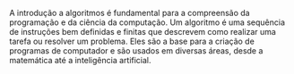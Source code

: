 A introdução a algoritmos é fundamental para a compreensão da programação e da ciência da computação. Um algoritmo é uma sequência de instruções bem definidas e finitas que descrevem como realizar uma tarefa ou resolver um problema. Eles são a base para a criação de programas de computador e são usados em diversas áreas, desde a matemática até a inteligência artificial.
